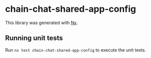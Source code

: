 # chain-chat-shared-app-config

This library was generated with [Nx](https://nx.dev).

## Running unit tests

Run `nx test chain-chat-shared-app-config` to execute the unit tests.

